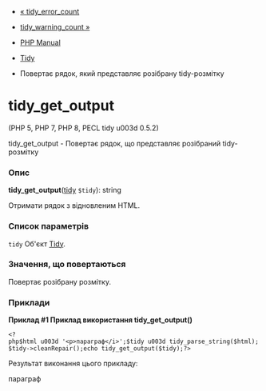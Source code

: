 - [« tidy_error_count](function.tidy-error-count.md)
- [tidy_warning_count »](function.tidy-warning-count.md)

- [PHP Manual](index.md)
- [Tidy](ref.tidy.md)
- Повертає рядок, який представляє розібрану tidy-розмітку

# tidy_get_output

(PHP 5, PHP 7, PHP 8, PECL tidy u003d 0.5.2)

tidy_get_output - Повертає рядок, що представляє розібраний
tidy-розмітку

### Опис

**tidy_get_output**([tidy](class.tidy.md) `$tidy`): string

Отримати рядок з відновленим HTML.

### Список параметрів

`tidy`
Об'єкт [Tidy](class.tidy.md).

### Значення, що повертаються

Повертає розібрану розмітку.

### Приклади

**Приклад #1 Приклад використання **tidy_get_output()****

` <?php$html u003d '<p>параграф</i>';$tidy u003d tidy_parse_string($html);$tidy->cleanRepair();echo tidy_get_output($tidy);?> `

Результат виконання цього прикладу:

<!DOCTYPE html PUBLIC "-//W3C//DTD HTML 3.2//EN">
<html>
<head>
<title></title>
</head>
<body>
<p>параграф</p>
</body>
</html>
